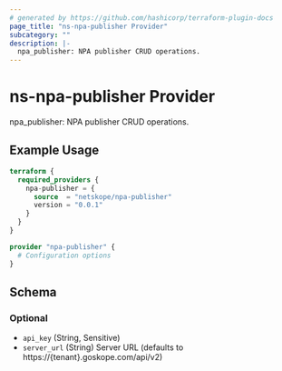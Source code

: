 ```yaml
---
# generated by https://github.com/hashicorp/terraform-plugin-docs
page_title: "ns-npa-publisher Provider"
subcategory: ""
description: |-
  npa_publisher: NPA publisher CRUD operations.
---
```


# ns-npa-publisher Provider

npa_publisher: NPA publisher CRUD operations.

## Example Usage

```terraform
terraform {
  required_providers {
    npa-publisher = {
      source  = "netskope/npa-publisher"
      version = "0.0.1"
    }
  }
}

provider "npa-publisher" {
  # Configuration options
}
```

<!-- schema generated by tfplugindocs -->
## Schema

### Optional

- `api_key` (String, Sensitive)
- `server_url` (String) Server URL (defaults to https://{tenant}.goskope.com/api/v2)
